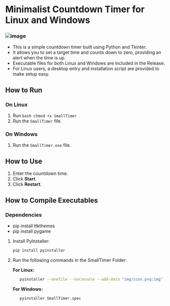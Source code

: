 # Minimalist Countdown Timer for Linux and Windows
### ![image](https://github.com/user-attachments/assets/2b7267e2-59ff-4625-b155-37d189d02d8a)
- This is a simple countdown timer built using Python and Tkinter. 
- It allows you to set a target time and counts down to zero, providing an alert when the time is up.
- Executable files for both Linux and Windows are included in the Release.
- For Linux users, a desktop entry and installation script are provided to make setup easy.
## How to Run

### On Linux
1. Run ```bash chmod +x SmallTimer ```
1. Run the `SmallTimer` file.

### On Windows
1. Run the `SmallTimer.exe` file.


## How to Use
1. Enter the countdown time.
2. Click **Start**.
3. Click **Restart**.

## How to Compile Executables
### Dependencies
-   pip install ttkthemes
-   pip install pygame

1. Install PyInstaller:
   ```bash
   pip install pyinstaller
   ```

2. Run the following commands in the SmallTimer Folder:

   **For Linux:**
   ```bash
      pyinstaller --onefile --noconsole --add-data "img/icon.png:img" --add-data "sounds/end.wav:sounds" SmallTimer.py
   ```

   **For Windows:**
   ```bash
      pyinstaller SmallTimer.spec
   ```
